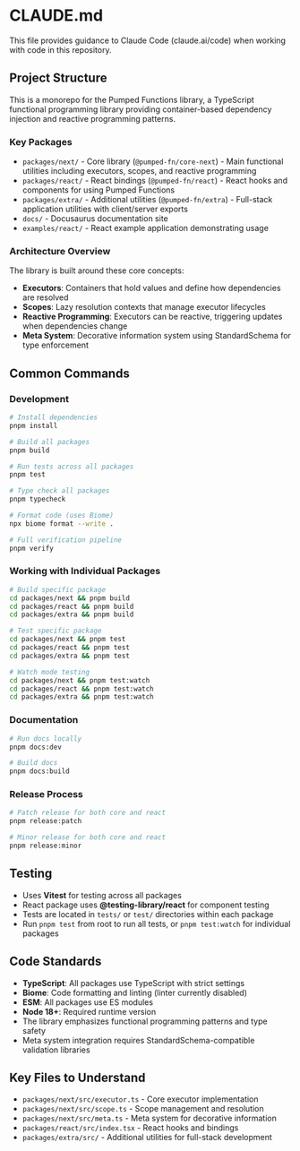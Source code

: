 # CLAUDE.md

This file provides guidance to Claude Code (claude.ai/code) when working with code in this repository.

## Project Structure

This is a monorepo for the Pumped Functions library, a TypeScript functional programming library providing container-based dependency injection and reactive programming patterns.

### Key Packages
- `packages/next/` - Core library (`@pumped-fn/core-next`) - Main functional utilities including executors, scopes, and reactive programming
- `packages/react/` - React bindings (`@pumped-fn/react`) - React hooks and components for using Pumped Functions
- `packages/extra/` - Additional utilities (`@pumped-fn/extra`) - Full-stack application utilities with client/server exports
- `docs/` - Docusaurus documentation site
- `examples/react/` - React example application demonstrating usage

### Architecture Overview

The library is built around these core concepts:
- **Executors**: Containers that hold values and define how dependencies are resolved
- **Scopes**: Lazy resolution contexts that manage executor lifecycles
- **Reactive Programming**: Executors can be reactive, triggering updates when dependencies change
- **Meta System**: Decorative information system using StandardSchema for type enforcement

## Common Commands

### Development
```bash
# Install dependencies
pnpm install

# Build all packages
pnpm build

# Run tests across all packages
pnpm test

# Type check all packages
pnpm typecheck

# Format code (uses Biome)
npx biome format --write .

# Full verification pipeline
pnpm verify
```

### Working with Individual Packages
```bash
# Build specific package
cd packages/next && pnpm build
cd packages/react && pnpm build
cd packages/extra && pnpm build

# Test specific package
cd packages/next && pnpm test
cd packages/react && pnpm test
cd packages/extra && pnpm test

# Watch mode testing
cd packages/next && pnpm test:watch
cd packages/react && pnpm test:watch
cd packages/extra && pnpm test:watch
```

### Documentation
```bash
# Run docs locally
pnpm docs:dev

# Build docs
pnpm docs:build
```

### Release Process
```bash
# Patch release for both core and react
pnpm release:patch

# Minor release for both core and react
pnpm release:minor
```

## Testing

- Uses **Vitest** for testing across all packages
- React package uses **@testing-library/react** for component testing
- Tests are located in `tests/` or `test/` directories within each package
- Run `pnpm test` from root to run all tests, or `pnpm test:watch` for individual packages

## Code Standards

- **TypeScript**: All packages use TypeScript with strict settings
- **Biome**: Code formatting and linting (linter currently disabled)
- **ESM**: All packages use ES modules
- **Node 18+**: Required runtime version
- The library emphasizes functional programming patterns and type safety
- Meta system integration requires StandardSchema-compatible validation libraries

## Key Files to Understand

- `packages/next/src/executor.ts` - Core executor implementation
- `packages/next/src/scope.ts` - Scope management and resolution
- `packages/next/src/meta.ts` - Meta system for decorative information
- `packages/react/src/index.tsx` - React hooks and bindings
- `packages/extra/src/` - Additional utilities for full-stack development